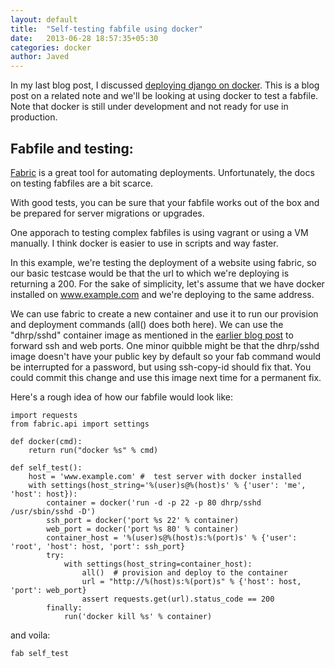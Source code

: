 ```yaml
---
layout: default
title:  "Self-testing fabfile using docker"
date:   2013-06-28 18:57:35+05:30
categories: docker
author: Javed
---
```

In my last blog post, I discussed [deploying django on
docker](http://agiliq.com/blog/2013/06/deploying-django-using-docker/). This is
a blog post on a related note and we'll be looking at using docker to test a
fabfile. Note that docker is still under development and not ready for use in
production.


Fabfile and testing:
--------------------


[Fabric](http://docs.fabfile.org/en/latest/index.html) is a great tool for
automating deployments. Unfortunately, the docs on testing fabfiles are a bit
scarce.

With good tests, you can be sure that your fabfile works out of the box and be
prepared for server migrations or upgrades.

One apporach to testing complex fabfiles is using vagrant or using a VM
manually. I think docker is easier to use in scripts and way faster.

In this example, we're testing the deployment of a website using fabric, so our
basic testcase would be that the url to which we're deploying is returning a
200. For the sake of simplicity, let's assume that we have docker installed on
     www.example.com and we're deploying to the same address.

We can use fabric to create a new container and use it to run our provision and
deployment commands (all() does both here). We can use the "dhrp/sshd"
container image as mentioned in the [earlier blog
post](http://agiliq.com/blog/2013/06/deploying-django-using-docker/) to forward
ssh and web ports. One minor quibble might be that the dhrp/sshd image doesn't
have your public key by default so your fab command would be interrupted for a
password, but using ssh-copy-id should fix that. You could commit this change
and use this image next time for a permanent fix.

Here's a rough idea of how our fabfile would look like:

    import requests
    from fabric.api import settings

    def docker(cmd):
        return run("docker %s" % cmd)

    def self_test():
        host = 'www.example.com' #  test server with docker installed
        with settings(host_string='%(user)s@%(host)s' % {'user': 'me', 'host': host}):
            container = docker('run -d -p 22 -p 80 dhrp/sshd /usr/sbin/sshd -D')
            ssh_port = docker('port %s 22' % container)
            web_port = docker('port %s 80' % container)
            container_host = '%(user)s@%(host)s:%(port)s' % {'user': 'root', 'host': host, 'port': ssh_port}
            try:
                with settings(host_string=container_host):
                    all()  # provision and deploy to the container
                    url = "http://%(host)s:%(port)s" % {'host': host, 'port': web_port}
                    assert requests.get(url).status_code == 200
            finally:
                run('docker kill %s' % container)

and voila:

    fab self_test


